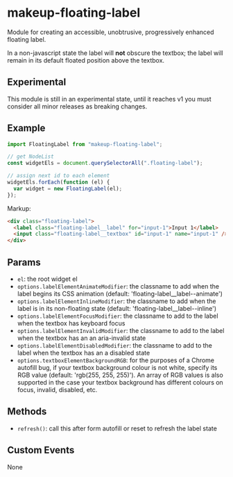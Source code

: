 # makeup-floating-label

Module for creating an accessible, unobtrusive, progressively enhanced floating label.

In a non-javascript state the label will **not** obscure the textbox; the label will remain in its default floated position above the textbox.

## Experimental

This module is still in an experimental state, until it reaches v1 you must consider all minor releases as breaking changes.

## Example

```js
import FloatingLabel from "makeup-floating-label";

// get NodeList
const widgetEls = document.querySelectorAll(".floating-label");

// assign next id to each element
widgetEls.forEach(function (el) {
  var widget = new FloatingLabel(el);
});
```

Markup:

```html
<div class="floating-label">
  <label class="floating-label__label" for="input-1">Input 1</label>
  <input class="floating-label__textbox" id="input-1" name="input-1" />
</div>
```

## Params

- `el`: the root widget el
- `options.labelElementAnimateModifier`: the classname to add when the label begins its CSS animation (default: 'floating-label\_\_label--animate')
- `options.labelElementInlineModifier`: the classname to add when the label is in its non-floating state (default: 'floating-label\_\_label--inline')
- `options.labelElementFocusModifier`: the classname to add to the label when the textbox has keyboard focus
- `options.labelElementInvalidModifier`: the classname to add to the label when the textbox has an an aria-invalid state
- `options.labelElementDisabledModifier`: the classname to add to the label when the textbox has an a disabled state
- `options.textboxElementBackgroundRGB`: for the purposes of a Chrome autofill bug, if your textbox background colour is not white, specify its RGB value (default: 'rgb(255, 255, 255)'). An array of RGB values is also supported in the case your textbox background has different colours on focus, invalid, disabled, etc.

## Methods

- `refresh()`: call this after form autofill or reset to refresh the label state

## Custom Events

None
